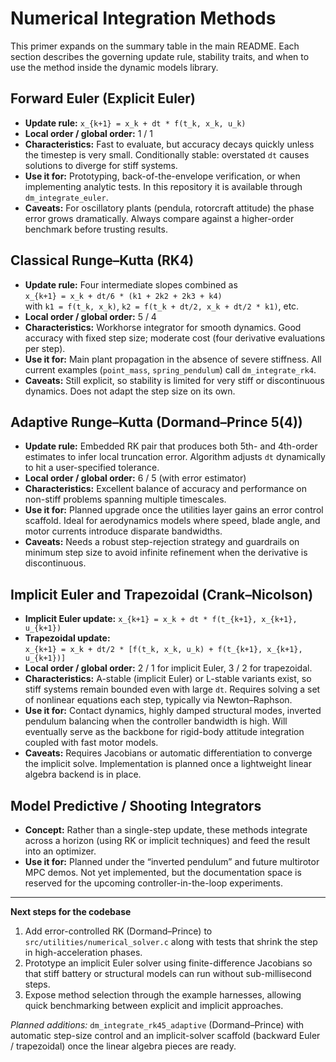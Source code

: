 # Numerical Integration Methods

This primer expands on the summary table in the main README. Each section
describes the governing update rule, stability traits, and when to use the
method inside the dynamic models library.

## Forward Euler (Explicit Euler)
- **Update rule:** `x_{k+1} = x_k + dt * f(t_k, x_k, u_k)`
- **Local order / global order:** 1 / 1
- **Characteristics:** Fast to evaluate, but accuracy decays quickly unless the
  timestep is very small. Conditionally stable: overstated `dt` causes solutions
  to diverge for stiff systems.
- **Use it for:** Prototyping, back-of-the-envelope verification, or when
  implementing analytic tests. In this repository it is available through
  `dm_integrate_euler`.
- **Caveats:** For oscillatory plants (pendula, rotorcraft attitude) the phase
  error grows dramatically. Always compare against a higher-order benchmark
  before trusting results.

## Classical Runge–Kutta (RK4)
- **Update rule:** Four intermediate slopes combined as  
  `x_{k+1} = x_k + dt/6 * (k1 + 2k2 + 2k3 + k4)`  
  with `k1 = f(t_k, x_k)`, `k2 = f(t_k + dt/2, x_k + dt/2 * k1)`, etc.
- **Local order / global order:** 5 / 4
- **Characteristics:** Workhorse integrator for smooth dynamics. Good accuracy
  with fixed step size; moderate cost (four derivative evaluations per step).
- **Use it for:** Main plant propagation in the absence of severe stiffness. All
  current examples (`point_mass`, `spring_pendulum`) call
  `dm_integrate_rk4`.
- **Caveats:** Still explicit, so stability is limited for very stiff or
  discontinuous dynamics. Does not adapt the step size on its own.

## Adaptive Runge–Kutta (Dormand–Prince 5(4))
- **Update rule:** Embedded RK pair that produces both 5th- and 4th-order
  estimates to infer local truncation error. Algorithm adjusts `dt` dynamically
  to hit a user-specified tolerance.
- **Local order / global order:** 6 / 5 (with error estimator)
- **Characteristics:** Excellent balance of accuracy and performance on
  non-stiff problems spanning multiple timescales.
- **Use it for:** Planned upgrade once the utilities layer gains an error
  control scaffold. Ideal for aerodynamics models where speed, blade angle, and
  motor currents introduce disparate bandwidths.
- **Caveats:** Needs a robust step-rejection strategy and guardrails on minimum
  step size to avoid infinite refinement when the derivative is discontinuous.

## Implicit Euler and Trapezoidal (Crank–Nicolson)
- **Implicit Euler update:** `x_{k+1} = x_k + dt * f(t_{k+1}, x_{k+1}, u_{k+1})`
- **Trapezoidal update:**  
  `x_{k+1} = x_k + dt/2 * [f(t_k, x_k, u_k) + f(t_{k+1}, x_{k+1}, u_{k+1})]`
- **Local order / global order:** 2 / 1 for implicit Euler, 3 / 2 for trapezoidal.
- **Characteristics:** A-stable (implicit Euler) or L-stable variants exist, so
  stiff systems remain bounded even with large `dt`. Requires solving a set of
  nonlinear equations each step, typically via Newton–Raphson.
- **Use it for:** Contact dynamics, highly damped structural modes, inverted
  pendulum balancing when the controller bandwidth is high. Will eventually
  serve as the backbone for rigid-body attitude integration coupled with fast
  motor models.
- **Caveats:** Requires Jacobians or automatic differentiation to converge the
  implicit solve. Implementation is planned once a lightweight linear algebra
  backend is in place.

## Model Predictive / Shooting Integrators
- **Concept:** Rather than a single-step update, these methods integrate across
  a horizon (using RK or implicit techniques) and feed the result into an
  optimizer.
- **Use it for:** Planned under the “inverted pendulum” and future multirotor
  MPC demos. Not yet implemented, but the documentation space is reserved for
  the upcoming controller-in-the-loop experiments.

---

**Next steps for the codebase**
1. Add error-controlled RK (Dormand–Prince) to `src/utilities/numerical_solver.c`
   along with tests that shrink the step in high-acceleration phases.
2. Prototype an implicit Euler solver using finite-difference Jacobians so that
   stiff battery or structural models can run without sub-millisecond steps.
3. Expose method selection through the example harnesses, allowing quick
   benchmarking between explicit and implicit approaches.

_Planned additions:_ `dm_integrate_rk45_adaptive` (Dormand–Prince) with
automatic step-size control and an implicit-solver scaffold (backward Euler /
trapezoidal) once the linear algebra pieces are ready.
